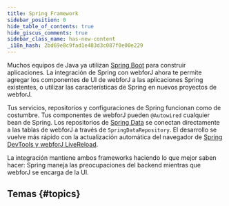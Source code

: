 ```yaml
---
title: Spring Framework
sidebar_position: 0
hide_table_of_contents: true
hide_giscus_comments: true
sidebar_class_name: has-new-content
_i18n_hash: 2bd69e8c9fad1e483d3c087f0e00e229
---
```

<Head>
  <style>{`
  .container {
    max-width: 65em !important;
  }
  `}</style>
</Head>

Muchos equipos de Java ya utilizan [Spring Boot](https://spring.io/projects/spring-boot) para construir aplicaciones. La integración de Spring con webforJ ahora te permite agregar los componentes de UI de webforJ a las aplicaciones Spring existentes, o utilizar las características de Spring en nuevos proyectos de webforJ.

Tus servicios, repositorios y configuraciones de Spring funcionan como de costumbre. Tus componentes de webforJ pueden `@Autowired` cualquier bean de Spring. Los repositorios de [Spring Data](https://spring.io/projects/spring-data) se conectan directamente a las tablas de webforJ a través de `SpringDataRepository`. El desarrollo se vuelve más rápido con la actualización automática del navegador de [Spring DevTools y webforJ LiveReload](/docs/configuration/deploy-reload/spring-devtools).

La integración mantiene ambos frameworks haciendo lo que mejor saben hacer: Spring maneja las preocupaciones del backend mientras que webforJ se encarga de la UI.

## Temas {#topics}

<DocCardList className="topics-section" />
